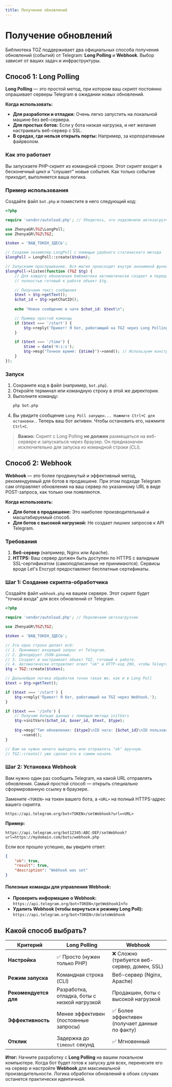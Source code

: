 ```yaml
---
title: Получение обновлений
---
```



# Получение обновлений

Библиотека TGZ поддерживает два официальных способа получения обновлений (событий) от Telegram: **Long Polling** и **Webhook**. Выбор зависит от ваших задач и инфраструктуры.

## Способ 1: Long Polling

**Long Polling** — это простой метод, при котором ваш скрипт постоянно опрашивает серверы Telegram в ожидании новых обновлений.

**Когда использовать:**
*   **Для разработки и отладки:** Очень легко запустить на локальной машине без веб-сервера.
*   **Для простых ботов:** Если у бота низкая нагрузка, и нет желания настраивать веб-сервер с SSL.
*   **В средах, где нельзя открыть порты:** Например, за корпоративным файрволом.

### Как это работает

Вы запускаете PHP-скрипт из командной строки. Этот скрипт входит в бесконечный цикл и "слушает" новые события. Как только событие приходит, выполняется ваша логика.

### Пример использования

Создайте файл `bot.php` и поместите в него следующий код:

```php
<?php

require 'vendor/autoload.php'; // Убедитесь, что подключили автозагрузчик Composer

use ZhenyaGR\TGZ\LongPoll;
use ZhenyaGR\TGZ\TGZ;

$token = 'ВАШ_ТОКЕН_ЗДЕСЬ';

// Создаем экземпляр LongPoll с помощью удобного статического метода
$longPoll = LongPoll::create($token);

// Запускаем прослушивание. Вся магия происходит внутри анонимной функции.
$longPoll->listen(function (TGZ $tg) {
    // Для каждого обновления библиотека автоматически создает и передает вам 
    // полностью готовый к работе объект $tg.

    // Получаем текст сообщения
    $text = $tg->getText();
    $chat_id = $tg->getChatID();
    
    echo "Новое сообщение в чате $chat_id: $text\n";

    // Пример простой команды
    if ($text === '/start') {
        $tg->reply('Привет! Я бот, работающий на TGZ через Long Polling.');
    }

    if ($text === '/time') {
        $time = date('H:i:s');
        $tg->msg("Точное время: {$time}")->send(); // Используем конструктор сообщений
    }
});
```

### Запуск

1.  Сохраните код в файл (например, `bot.php`).
2.  Откройте терминал или командную строку в этой же директории.
3.  Выполните команду:
    ```bash
    php bot.php
    ```
4.  Вы увидите сообщение `Long Poll запущен... Нажмите Ctrl+C для остановки.`. Теперь ваш бот активен. Чтобы остановить его, нажмите `Ctrl+C`.

> **Важно:** Скрипт с Long Polling **не должен** размещаться на веб-сервере и запускаться через браузер. Он предназначен исключительно для запуска из командной строки (CLI).

## Способ 2: Webhook

**Webhook** — это более продвинутый и эффективный метод, рекомендуемый для ботов в продакшене. При этом подходе Telegram сам отправляет обновления на ваш сервер по указанному URL в виде POST-запроса, как только они появляются.

**Когда использовать:**
*   **Для ботов в продакшене:** Это наиболее производительный и масштабируемый способ.
*   **Для ботов с высокой нагрузкой:** Не создает лишних запросов к API Telegram.

### Требования
1.  **Веб-сервер** (например, Nginx или Apache).
2.  **HTTPS:** Ваш сервер должен быть доступен по HTTPS с валидным SSL-сертификатом (самоподписанные не принимаются). Сервисы вроде Let's Encrypt предоставляют бесплатные сертификаты.

### Шаг 1: Создание скрипта-обработчика

Создайте файл `webhook.php` на вашем сервере. Этот скрипт будет "точкой входа" для всех обновлений от Telegram.

```php
<?php

require 'vendor/autoload.php'; // Подключаем автозагрузчик

use ZhenyaGR\TGZ\TGZ;

$token = 'ВАШ_ТОКЕН_ЗДЕСЬ';

// Эта одна строка делает всё:
// 1. Принимает входящий запрос от Telegram.
// 2. Декодирует JSON-данные.
// 3. Создает и настраивает объект TGZ, готовый к работе.
// 4. Автоматически отправляет ответ "ok" и HTTP-код 200, чтобы Telegram знал, что обновление получено.
$tg = TGZ::create($token);

// Дальнейшая логика обработки точно такая же, как и в Long Poll
$text = $tg->getText();

if ($text === '/start') {
    $tg->reply('Привет! Я бот, работающий на TGZ через Webhook.');
}

if ($text === '/info') {
    // Получим больше данных с помощью метода initVars
    $tg->initVars($chat_id, $user_id, $text, $type);
    
    $tg->msg("Тип обновления: {$type}\nID чата: {$chat_id}\nID пользователя: {$user_id}")
       ->send();
}

// Вам не нужно ничего выводить или отправлять "ok" вручную. 
// TGZ::create() уже сделал это в самом начале.
```

### Шаг 2: Установка Webhook

Вам нужно один раз сообщить Telegram, на какой URL отправлять обновления. Самый простой способ — открыть специально сформированную ссылку в браузере.

Замените `<TOKEN>` на токен вашего бота, а `<URL>` на полный HTTPS-адрес вашего скрипта.

```
https://api.telegram.org/bot<TOKEN>/setWebhook?url=<URL>
```

**Пример:**
```
https://api.telegram.org/bot12345:ABC-DEF/setWebhook?url=https://mydomain.com/bots/webhook.php
```

Если все прошло успешно, вы увидите ответ:
```json
{
    "ok": true,
    "result": true,
    "description": "Webhook was set"
}
```

#### Полезные команды для управления Webhook:
*   **Проверить информацию о Webhook:**
    `https://api.telegram.org/bot<TOKEN>/getWebhookInfo`
*   **Удалить Webhook (чтобы вернуться к режиму Long Poll):**
    `https://api.telegram.org/bot<TOKEN>/deleteWebhook`

## Какой способ выбрать?

| Критерий             | Long Polling                                   | Webhook                                            |
| -------------------- | ---------------------------------------------- | -------------------------------------------------- |
| **Настройка**        | ✅ Просто (нужен только PHP)                   | ❌ Сложно (требуется веб-сервер, домен, SSL)       |
| **Режим запуска**    | Командная строка (CLI)                         | Веб-сервер (Nginx, Apache)                         |
| **Рекомендуется для** | Разработка, отладка, боты с низкой нагрузкой   | Продакшен, боты с высокой нагрузкой                |
| **Эффективность**    | Менее эффективен (постоянные запросы)          | ✅ Более эффективен (получает данные по факту)     |
| **Отклик**           | Задержка до `timeout` секунд                   | ✅ Мгновенный                                      |

**Итог:** Начните разработку с **Long Polling** на вашем локальном компьютере. Когда бот будет готов к запуску для всех, перенесите его на сервер и настройте **Webhook** для максимальной производительности. Логика обработки обновлений в обоих случаях останется практически идентичной.